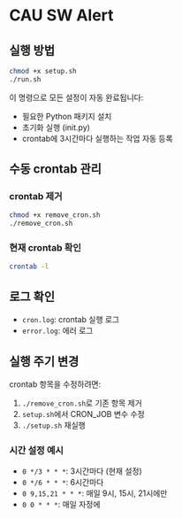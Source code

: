 # CAU SW Alert

## 실행 방법

```bash
chmod +x setup.sh
./run.sh
```

이 명령으로 모든 설정이 자동 완료됩니다:

-   필요한 Python 패키지 설치
-   초기화 실행 (init.py)
-   crontab에 3시간마다 실행하는 작업 자동 등록

## 수동 crontab 관리

### crontab 제거

```bash
chmod +x remove_cron.sh
./remove_cron.sh
```

### 현재 crontab 확인

```bash
crontab -l
```

## 로그 확인

-   `cron.log`: crontab 실행 로그
-   `error.log`: 에러 로그

## 실행 주기 변경

crontab 항목을 수정하려면:

1. `./remove_cron.sh`로 기존 항목 제거
2. `setup.sh`에서 CRON_JOB 변수 수정
3. `./setup.sh` 재실행

### 시간 설정 예시

-   `0 */3 * * *`: 3시간마다 (현재 설정)
-   `0 */6 * * *`: 6시간마다
-   `0 9,15,21 * * *`: 매일 9시, 15시, 21시에만
-   `0 0 * * *`: 매일 자정에
